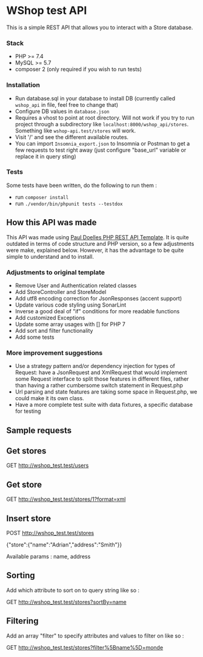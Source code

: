 # WShop test API

This is a simple REST API that allows you to interact with a Store database.

### Stack

- PHP >= 7.4
- MySQL >= 5.7
- composer 2 (only required if you wish to run tests)

### Installation

 - Run database.sql in your database to install DB (currently called ``wshop_api`` in file, feel free to change that)
 - Configure DB values in ``database.json``
 - Requires a vhost to point at root directory. Will not work if you try to run project through a subdirectory like ``localhost:8000/wshop_api/stores``. Something like ``wshop-api.test/stores`` will work.
 - Visit '/' and see the different available routes.
 - You can import ``Insomnia_export.json`` to Insomnia or Postman to get a few requests to test right away (just configure "base_url" variable or replace it in query sting)


### Tests

Some tests have been written, do the following to run them :

- run ``composer install``
- run ``./vendor/bin/phpunit tests --testdox``

How this API was made
-----------------------

This API was made using [Paul Doelles PHP REST API Template](https://github.com/paaull/PHP-REST-API-Template/).
It is quite outdated in terms of code structure and PHP version, so a few adjustments were make, explained below.
However, it has the advantage to be quite simple to understand and to install. 

### Adjustments to original template


- Remove User and Authentication related classes
- Add StoreController and StoreModel
- Add utf8 encoding correction for JsonResponses (accent support)
- Update various code styling using SonarLint
- Inverse a good deal of "if" conditions for more readable functions
- Add customized Exceptions
- Update some array usages with [] for PHP 7
- Add sort and filter functionality
- Add some tests

### More improvement suggestions

- Use a strategy pattern and/or dependency injection for types of Request: have a JsonRequest and XmlRequest that would implement some Request interface to split those features in different files, rather than having a rather cumbersome switch statement in Request.php 
- Url parsing and state features are taking some space in Request.php, we could make it its own class.
- Have a more complete test suite with data fixtures, a specific database for testing

Sample requests
------------------------------

Get stores
------------------------------
GET http://wshop_test.test/users

Get store
------------------------------
GET http://wshop_test.test/stores/1?format=xml

Insert store
------------------------------
POST http://wshop_test.test/stores

{"store":{"name":"Adrian","address":"Smith"}}

Available params : name, address

Sorting
----------

Add which attribute to sort on to query string like so :

GET http://wshop_test.test/stores?sortBy=name


Filtering
----------

Add an array "filter" to specify attributes and values to filter on like so :

GET http://wshop_test.test/stores?filter%5Bname%5D=monde
